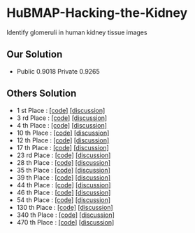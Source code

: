 # HuBMAP-Hacking-the-Kidney
Identify glomeruli in human kidney tissue images

## Our Solution 
- Public 0.9018 Private 0.9265 

## Others Solution 
- 1 st Place : [[code]](https://github.com/tikutikutiku/kaggle-hubmap) [[discussion]](https://www.kaggle.com/c/hubmap-kidney-segmentation/discussion/238198)
- 3 rd Place : [[code]](https://github.com/Shujun-He/Hubmap-3rd-place-solution/) [[discussion]](https://www.kaggle.com/c/hubmap-kidney-segmentation/discussion/238013)
- 4 th Place : [[code]](https://github.com/Optimox/HubMap) [[discussion]](https://www.kaggle.com/c/hubmap-kidney-segmentation/discussion/238024)
- 10 th Place : [[code]]() [[discussion]](https://www.kaggle.com/matjes/hubmap-deepflash2-judge-price)
- 12 th Place : [[code]](https://www.kaggle.com/puyuzhou/test-xx?scriptVersionId=62471723) [[discussion]](https://www.kaggle.com/c/hubmap-kidney-segmentation/discussion/238443)
- 17 th Place : [[code]]() [[discussion]](https://www.kaggle.com/c/hubmap-kidney-segmentation/discussion/238027)
- 23 rd Place : [[code]]() [[discussion]](https://www.kaggle.com/c/hubmap-kidney-segmentation/discussion/238308)
- 28 th Place : [[code]]() [[discussion]](https://www.kaggle.com/c/hubmap-kidney-segmentation/discussion/238090)
- 35 th Place : [[code]]() [[discussion]](https://www.kaggle.com/c/hubmap-kidney-segmentation/discussion/238199)
- 39 th Place : [[code]]() [[discussion]](https://www.kaggle.com/c/hubmap-kidney-segmentation/discussion/238404)
- 44 th Place : [[code]](https://github.com/FabienDaniel/HubMap/) [[discussion]](https://www.kaggle.com/c/hubmap-kidney-segmentation/discussion/238120)
- 46 th Place : [[code]]() [[discussion]](https://www.kaggle.com/c/hubmap-kidney-segmentation/discussion/238049)
- 54 th Place : [[code]](https://colab.research.google.com/drive/1u9NXkjRbgI9_3Mwc1FGRLciyXcMFo3Rv?usp=sharing)  [[discussion]](https://www.kaggle.com/c/hubmap-kidney-segmentation/discussion/238046)
- 130 th Place : [[code]]() [[discussion]](https://www.kaggle.com/c/hubmap-kidney-segmentation/discussion/238006)
- 340 th Place : [[code]]() [[discussion]](https://www.kaggle.com/c/hubmap-kidney-segmentation/discussion/238012)
- 470 th Place : [[code]](https://github.com/nauyan/HuBMAP-HackingtheKidney) [[discussion]](https://www.kaggle.com/c/hubmap-kidney-segmentation/discussion/238023)

